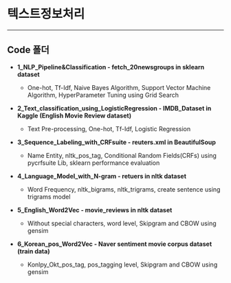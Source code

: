 # 텍스트정보처리
----------------------------------------------
## Code 폴더

* __1_NLP_Pipeline&Classification - fetch_20newsgroups in sklearn dataset__

  * One-hot, Tf-Idf, Naive Bayes Algorithm, Support Vector Machine Algorithm, HyperParameter Tuning using Grid Search
  
* __2_Text_classification_using_LogisticRegression - IMDB_Dataset in Kaggle (English Movie Review dataset)__

  * Text Pre-processing, One-hot, Tf-Idf, Logistic Regression
  
* __3_Sequence_Labeling_with_CRFsuite - reuters.xml in BeautifulSoup__

  * Name Entity, nltk_pos_tag, Conditional Random Fields(CRFs) using pycrfsuite Lib, sklearn performance evaluation
  
* __4_Language_Model_with_N-gram - retuers in nltk dataset__

  * Word Frequency, nltk_bigrams, nltk_trigrams, create sentence using trigrams model
  
* __5_English_Word2Vec - movie_reviews in nltk dataset__

  * Without special characters, word level, Skipgram and CBOW using gensim
  
* __6_Korean_pos_Word2Vec - Naver sentiment movie corpus dataset (train data)__

  * Konlpy_Okt_pos_tag, pos_tagging level, Skipgram and CBOW using gensim
